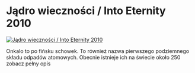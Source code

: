 Jądro wieczności / Into Eternity 2010 
=============
[![Jądro wieczności / Into Eternity 2010 ](http://vidos.pl/images/player.gif)](http://vidos.pl/jadro-wiecznosci-into-eternity-2010)

 Onkalo to po fińsku schowek. To również nazwa pierwszego podziemnego składu odpadów atomowych. Obecnie istnieje ich na świecie około 250 zobacz pełny opis
